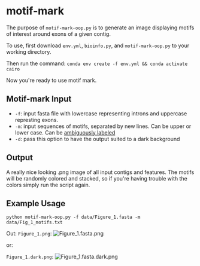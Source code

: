 # motif-mark

The purpose of `motif-mark-oop.py` is to generate an image displaying motifs of interest around exons of a given contig.

To use, first download `env.yml`, `bioinfo.py`, and `motif-mark-oop.py` to your working directory.

Then run the command:
```conda env create -f env.yml && conda activate cairo```

Now you're ready to use motif mark.

## Motif-mark Input
* `-f`: input fasta file with lowercase representing introns and uppercase represting exons.
* `-m`: input sequences of motifs, separated by new lines. Can be upper or lower case. Can be [ambiguously labeled](https://en.wikipedia.org/wiki/Nucleic_acid_notation)
* `-d`: pass this option to have the output suited to a dark background

## Output
A really nice looking .png image of all input contigs and features. The motifs will be randomly colored and stacked, so if you're having trouble with the colors simply run the script again.


## Example Usage
```python motif-mark-oop.py -f data/Figure_1.fasta -m data/Fig_1_motifs.txt```

Out:
`Figure_1.png`:
![Figure_1.fasta.png](figures/Figure_1.fasta.png)

or:

`Figure_1.dark.png`:
![Figure_1.fasta.dark.png](figures/Figure_1.fasta.dark.png)

